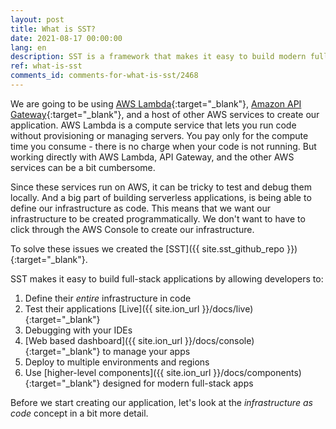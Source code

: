 ```yaml
---
layout: post
title: What is SST?
date: 2021-08-17 00:00:00
lang: en
description: SST is a framework that makes it easy to build modern full-stack applications on your own infrastructure.
ref: what-is-sst
comments_id: comments-for-what-is-sst/2468
---
```


We are going to be using [AWS Lambda](https://aws.amazon.com/lambda/){:target="_blank"}, [Amazon API Gateway](https://aws.amazon.com/api-gateway/){:target="_blank"}, and a host of other AWS services to create our application. AWS Lambda is a compute service that lets you run code without provisioning or managing servers. You pay only for the compute time you consume - there is no charge when your code is not running. But working directly with AWS Lambda, API Gateway, and the other AWS services can be a bit cumbersome.

Since these services run on AWS, it can be tricky to test and debug them locally. And a big part of building serverless applications, is being able to define our infrastructure as code. This means that we want our infrastructure to be created programmatically. We don't want to have to click through the AWS Console to create our infrastructure.

To solve these issues we created the [SST]({{ site.sst_github_repo }}){:target="_blank"}.

SST makes it easy to build full-stack applications by allowing developers to:

1. Define their _entire_ infrastructure in code
2. Test their applications [Live]({{ site.ion_url }}/docs/live){:target="_blank"}
3. Debugging with your IDEs
4. [Web based dashboard]({{ site.ion_url }}/docs/console){:target="_blank"} to manage your apps
5. Deploy to multiple environments and regions
6. Use [higher-level components]({{ site.ion_url }}/docs/components){:target="_blank"} designed for modern full-stack apps

Before we start creating our application, let's look at the _infrastructure as code_ concept in a bit more detail.
